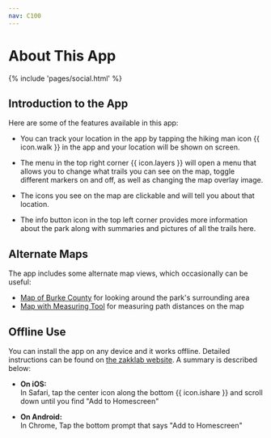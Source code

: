 ```yaml
---
nav: C100
---
```


# About This App

{% include 'pages/social.html' %}

## Introduction to the App

Here are some of the features available in this app:

- You can track your location in the app by tapping the hiking man icon {{ icon.walk }}
in the app and your location will be shown on screen.

- The menu in the top right corner {{ icon.layers }} will open a menu that allows you to
change what trails you can see on the map, toggle different markers on and off, as well as changing
the map overlay image.

- The icons you see on the map are clickable and will tell you about that location.

- The info button icon in the top left corner provides more information about the park
along with summaries and pictures of all the trails here.

## Alternate Maps

The app includes some alternate map views, which occasionally can be useful:

- [Map of Burke County][link-mapburke] for looking around the park's surrounding area
- [Map with Measuring Tool][link-mapmeasure] for measuring path distances on the map

## Offline Use

You can install the app on any device and it works offline. Detailed instructions can be found
on [the zakklab website][link-zakklab]. A summary is described below:

- **On iOS:**\
In Safari, tap the center icon along the bottom {{ icon.ishare }}
and scroll down until you find "Add to Homescreen"

- **On Android:**\
In Chrome, Tap the bottom prompt that says "Add to Homescreen"

[link-fvr]: #fvr
[link-zakklab]: https://zakklab.valdese.info/vlp/smart-install/
[link-mapburke]: mapburke.map
[link-mapmeasure]: mapmeasure.map
